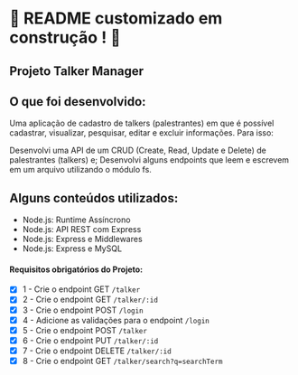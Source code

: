 # :construction: README customizado em construção ! :construction:

## Projeto Talker Manager 

## O que foi desenvolvido:

Uma aplicação de cadastro de talkers (palestrantes) em que é possível cadastrar, visualizar, pesquisar, editar e excluir informações. Para isso:

Desenvolvi uma API de um CRUD (Create, Read, Update e Delete) de palestrantes (talkers) e;
Desenvolvi alguns endpoints que leem e escrevem em um arquivo utilizando o módulo fs.

## Alguns conteúdos utilizados:

 - Node.js: Runtime Assíncrono
 - Node.js: API REST com Express
 - Node.js: Express e Middlewares
 - Node.js: Express e MySQL

#### Requisitos obrigatórios do Projeto:
- [x] 1 - Crie o endpoint GET `/talker`
- [x] 2 - Crie o endpoint GET `/talker/:id`
- [x] 3 - Crie o endpoint POST `/login`
- [x] 4 - Adicione as validações para o endpoint `/login`
- [x] 5 - Crie o endpoint POST `/talker`
- [x] 6 - Crie o endpoint PUT `/talker/:id`
- [x] 7 - Crie o endpoint DELETE `/talker/:id`
- [x] 8 - Crie o endpoint GET `/talker/search?q=searchTerm`
